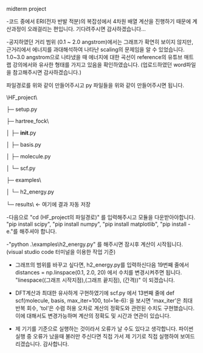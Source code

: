 midterm project

-코드 중에서 ERI(전자 반발 적분)의 복잡성에서 4차원 배열 계산을 진행하기 때문에 계산과정이 오래걸리는 편입니다. 기다려주시면 감사하겠습니다...

-공지하였던 거리 범위 (0.1 ~ 2.0 angstrom)에서는 그래프가 확연히 보이지 않지만, 근거리에서 에너지를 과대해석하여 나타난 scaling의 문제임을 알 수 있었습니다. 1.0~3.0 angstrom으로 나타냈을 때 에너지에 대한 곡선이 reference의 유튜브 매트랩 강의에서와 유사한 형태를 가지고 있음을 확인하였습니다. (업로드하였던 word파일을 참고해주시면 감사하겠습니다.) 

파일경로를 위와 같이 만들어주시고 py 파일들을 위와 같이 만들어주시면 됩니다.

\HF_project\

├─ setup.py

├─ hartree_fock\

│   ├─ __init__.py

│   ├─ basis.py

│   ├─ molecule.py

│   └─ scf.py

├─ examples\

│   └─ h2_energy.py      

└─ results\              ← 여기에 결과 자동 저장

-다음으로 "cd (HF_project의 파일경로)" 를 입력해주시고 모듈을 다운받아야합니다. "pip install scipy", "pip install numpy", "pip install matplotlib", "pip install -e."를 해주셔야 합니다.

-"python .\examples\h2_energy.py" 를 해주시면 잠시후 계산이 시작됩니다.  (visual studio code 터미널을 이용한 작업 기준)

- 그래프의 범위를 바꾸고 싶다면, h2_energy.py를 입력하신다음 19번째 줄에서 distances = np.linspace(0.1, 2.0, 20) 에서 수치를 변경시켜주면 됩니다. "linespace((그래프 시작지점),(그래프 끝지점), (간격))" 이 되겠습니다.

- DFT계산과 최대한 유사하게 구현하였기에 scf.py 에서 13번째 줄에 def scf(molecule, basis, max_iter=100, tol=1e-6): 을 보시면 'max_iter'은 최대 반복 회수, 'tol'은 수렴 허용 오차로 계산의 정확도와 관련된 수치도 구현했습니다. 이에 대해서도 변경가능하며 계산의 정확도 및 시간과 연관이 있습니다.

- 제 기기를 기준으로 실행하는 것이라서 오류가 날 수도 있다고 생각합니다. 파이썬 실행 중 오류가 났을때 불러만 주신다면 직접 가서 제 기기로 직접 실행하여 보여드리겠습니다. 감사합니다.
